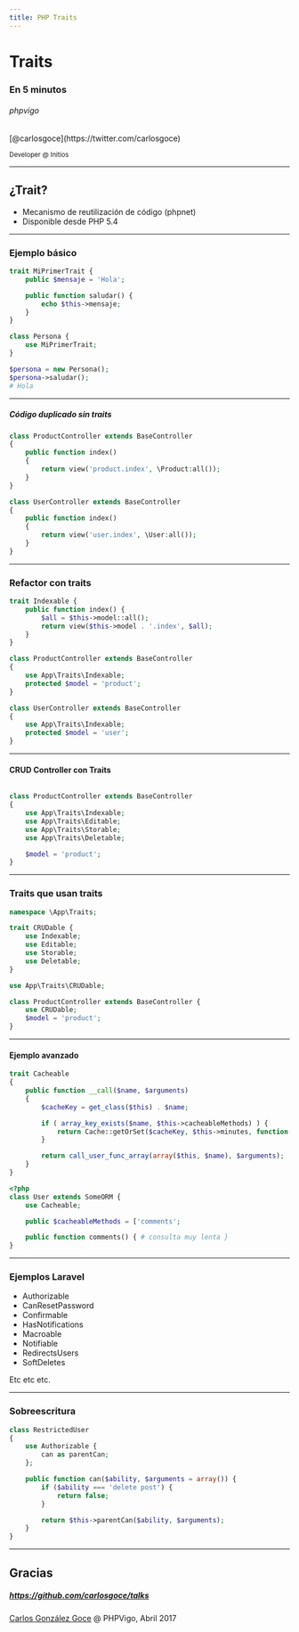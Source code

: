 ```yaml
---
title: PHP Traits
---
```


# Traits
### En 5 minutos
###### phpvigo

<p>[@carlosgoce](https://twitter.com/carlosgoce)</p>
<small>Developer @ Initios</small>


---

## ¿Trait?

* Mecanismo de reutilización de código (phpnet)
* Disponible desde PHP 5.4


---

### Ejemplo básico

```php
trait MiPrimerTrait {
    public $mensaje = 'Hola';

    public function saludar() {
        echo $this->mensaje;
    }
}
```

```php
class Persona {
    use MiPrimerTrait;
}

$persona = new Persona();
$persona->saludar();
# Hola
```


---

##### Código duplicado sin traits

```php
class ProductController extends BaseController
{
    public function index()
    {
        return view('product.index', \Product:all());
    }
}
```

```php
class UserController extends BaseController
{
    public function index()
    {
        return view('user.index', \User:all());
    }
}
```

---

### Refactor con traits

```php
trait Indexable {
    public function index() {
        $all = $this->model::all();
        return view($this->model . '.index', $all);
    }
}

class ProductController extends BaseController
{
    use App\Traits\Indexable;
    protected $model = 'product';
}

class UserController extends BaseController
{
    use App\Traits\Indexable;
    protected $model = 'user';
}
```

---

#### CRUD Controller con Traits


```php

class ProductController extends BaseController
{
    use App\Traits\Indexable;
    use App\Traits\Editable;
    use App\Traits\Storable;
    use App\Traits\Deletable;

    $model = 'product';
}

```

---

### Traits que usan traits

```php
namespace \App\Traits;

trait CRUDable {
    use Indexable;
    use Editable;
    use Storable;
    use Deletable;
}
```

```php
use App\Traits\CRUDable;

class ProductController extends BaseController {
    use CRUDable;
    $model = 'product';
}
```

---

#### Ejemplo avanzado

```php
trait Cacheable
{
    public function __call($name, $arguments)
    {
        $cacheKey = get_class($this) . $name;

        if ( array_key_exists($name, $this->cacheableMethods) ) {
            return Cache::getOrSet($cacheKey, $this->minutes, function() { ... });
        }

        return call_user_func_array(array($this, $name), $arguments);
    }
}
```

```php
<?php
class User extends SomeORM {
    use Cacheable;

    public $cacheableMethods = ['comments';

    public function comments() { # consulta muy lenta }
}
```

---

### Ejemplos Laravel

- Authorizable
- CanResetPassword
- Confirmable
- HasNotifications
- Macroable
- Notifiable
- RedirectsUsers
- SoftDeletes

Etc etc etc.

---

### Sobreescritura

```php
class RestrictedUser
{
    use Authorizable {
        can as parentCan;
    };

    public function can($ability, $arguments = array()) {
        if ($ability === 'delete post') {
            return false;
        }

        return $this->parentCan($ability, $arguments);
    }
}
```

---

## Gracias

##### https://github.com/carlosgoce/talks

[Carlos González Goce](https://twitter.com/carlosgoce)
@ PHPVigo, Abril 2017
